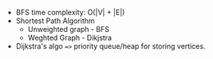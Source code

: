 - BFS time complexity: O(|V| + |E|)
- Shortest Path Algorithm
  - Unweighted graph - BFS
  - Weghted Graph - Dikjstra
- Dijkstra's algo `=>` priority queue/heap for storing vertices.